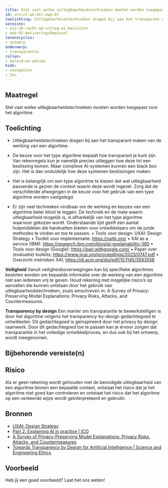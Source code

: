 ```yaml
---
title: Stel vast welke uitlegbaarheidstechnieken moeten worden toegepast. 
id: urn:nl:ak:mtr:owp-07
toelichting: Uitlegbaarheidstechnieken dragen bij aan het transparant maken van de werking van een algoritme.
vereiste:
- aia-26-recht-op-uitleg-ai-besluiten
- awb-02-motiveringsbeginsel
levenscyclus:
- ontwerp
onderwerp:
- transparantie
rollen:
- beleid-en-advies
hide:
- navigation
- toc
---
```


<!-- tags -->

## Maatregel
Stel vast welke uitlegbaarheidstechnieken moeten worden toegepast voor het algoritme

## Toelichting
- Uitlegbaarheidstechnieken dragen bij aan het transparant maken van de werking van een algoritme.
- De keuze voor het type algoritme bepaalt hoe transparant je kunt zijn. Van rekenregels kun je namelijk precies uitleggen hoe deze tot een beslissing komen. Maar complexe AI-systemen kunnen een black box zijn.  Het is dan onduidelijk hoe deze systemen beslissingen maken. 
- Het is belangrijk om een type algoritme te kiezen dat wat uitlegbaarheid passende is gezien de context waarin deze wordt ingezet. Zorg dat de verschillende afwegingen in de keuze voor het gebruik van een type algoritme worden vastgelegd.
 
- Er zijn veel technieken vindbaar om de werking en keuzes van een algoritme beter bloot te leggen. De techniek en de mate waarin uitlegbaarheid mogelijk is, is afhankelijk van het type algoritme waarvoor gekozen wordt. Onderstaande lijst geeft een aantal hulpmiddelen die handvatten bieden voor ontwikkelaars om de juiste methodes te vinden en toe te passen.
  •	Tools voor design: UXAI: Design Strategy 
  •	Toolkit voor implementatie: https://xaitk.org/ 
  •	XAI as a service (IBM): https://research.ibm.com/blog/ai-explainability-360 
  •	Tools voor design (Google): https://pair.withgoogle.com/ 
  •	Paper over (evaluatie) toolkits; https://www.ijcai.org/proceedings/2023/0747.pdf 
  •	Overzicht metrieken XAI; https://dl.acm.org/doi/pdf/10.1145/3583558 

**Veiligheid**
Vanuit veiligheidsoverwegingen kan bij specifieke algoritmes besloten worden om bepaalde informatie over de werking van een algoritme niet aan iedereen vrij te geven.   Houd rekening met mogelijke risico’s op aanvallen die kunnen ontstaan door het gebruik van uitlegbaarheidstechnieken, zoals omschreven in: A Survey of Privacy-Preserving Model Explanations: Privacy Risks, Attacks, and Countermeasures. 

**Transparency by design** 
Een manier om transparantie te bewerkstelligen is door het algoritme volgens het transparency-by-design gedachtegoed te ontwikkelen. Dit gedachtegoed is geïnspireerd door het privacy by design raamwerk. Door dit gedachtegoed toe te passen kan je ervoor zorgen dat transparantie in het volledige ontwikkelproces, en dus ook bij het ontwerp, wordt meegenomen. 

## Bijbehorende vereiste(n)

<!-- list_vereisten_on_maatregelen_page -->

## Risico
Als er geen rekening wordt gehouden met de benodigde uitlegbaarheid van een algoritme binnen een bepaalde context, ontstaat het risico dat je het algoritme niet goed kan controleren en ontstaat het risico dat het algoritme op een verkeerde wijze wordt geïnterpreteerd en gebruikt. 

## Bronnen

- [UXAI: Design Strategy](https://www.uxai.design/design-strategy) 
- [Part 2: Explaining AI in practice | ICO](https://ico.org.uk/for-organisations/uk-gdpr-guidance-and-resources/artificial-intelligence/explaining-decisions-made-with-artificial-intelligence/part-2-explaining-ai-in-practice/)
- [A Survey of Privacy-Preserving Model Explanations: Privacy Risks, Attacks, and Countermeasures](https://arxiv.org/pdf/2404.00673)
- [Towards Transparency by Design for Artificial Intelligence | Science and Engineering Ethics](https://link.springer.com/article/10.1007/s11948-020-00276-4)

## Voorbeeld

Heb jij een goed voorbeeld? Laat het ons weten!
